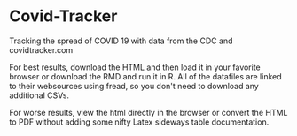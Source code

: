 # Covid-Tracker
Tracking the spread of COVID 19 with data from the CDC and covidtracker.com

For best results, download the HTML and then load it in your favorite browser or download the RMD and run it in R.  All of the datafiles are linked to their websources using fread, so you don't need to download any additional CSVs.  

For worse results, view the html directly in the browser or convert the HTML to PDF without adding some nifty Latex sideways table documentation.
